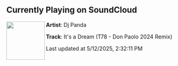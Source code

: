 ## Currently Playing on SoundCloud

[<img align="left" width="100" src="https://i1.sndcdn.com/artworks-cKdPzndbUEjKBSp3-3mMM8g-t500x500.jpg">](https://soundcloud.com/dj-panda-6/dj-panda-its-a-dream-t78-don-paolo-2024-remix)

**Artist**: Dj Panda 

**Track**: It's a Dream (T78 - Don Paolo 2024 Remix)

Last updated at 5/12/2025, 2:32:11 PM
